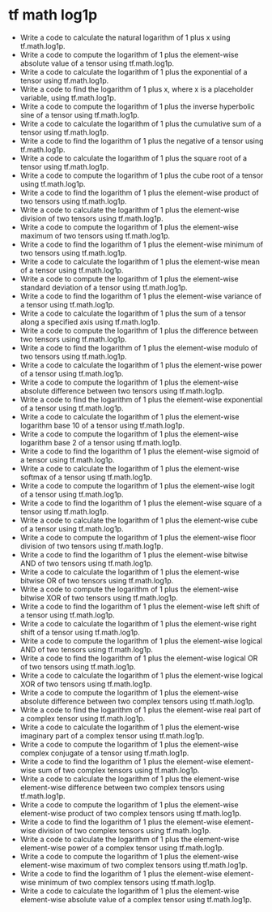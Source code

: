 # tf math log1p

- Write a code to calculate the natural logarithm of 1 plus x using tf.math.log1p.
- Write a code to compute the logarithm of 1 plus the element-wise absolute value of a tensor using tf.math.log1p.
- Write a code to calculate the logarithm of 1 plus the exponential of a tensor using tf.math.log1p.
- Write a code to find the logarithm of 1 plus x, where x is a placeholder variable, using tf.math.log1p.
- Write a code to compute the logarithm of 1 plus the inverse hyperbolic sine of a tensor using tf.math.log1p.
- Write a code to calculate the logarithm of 1 plus the cumulative sum of a tensor using tf.math.log1p.
- Write a code to find the logarithm of 1 plus the negative of a tensor using tf.math.log1p.
- Write a code to calculate the logarithm of 1 plus the square root of a tensor using tf.math.log1p.
- Write a code to compute the logarithm of 1 plus the cube root of a tensor using tf.math.log1p.
- Write a code to find the logarithm of 1 plus the element-wise product of two tensors using tf.math.log1p.
- Write a code to calculate the logarithm of 1 plus the element-wise division of two tensors using tf.math.log1p.
- Write a code to compute the logarithm of 1 plus the element-wise maximum of two tensors using tf.math.log1p.
- Write a code to find the logarithm of 1 plus the element-wise minimum of two tensors using tf.math.log1p.
- Write a code to calculate the logarithm of 1 plus the element-wise mean of a tensor using tf.math.log1p.
- Write a code to compute the logarithm of 1 plus the element-wise standard deviation of a tensor using tf.math.log1p.
- Write a code to find the logarithm of 1 plus the element-wise variance of a tensor using tf.math.log1p.
- Write a code to calculate the logarithm of 1 plus the sum of a tensor along a specified axis using tf.math.log1p.
- Write a code to compute the logarithm of 1 plus the difference between two tensors using tf.math.log1p.
- Write a code to find the logarithm of 1 plus the element-wise modulo of two tensors using tf.math.log1p.
- Write a code to calculate the logarithm of 1 plus the element-wise power of a tensor using tf.math.log1p.
- Write a code to compute the logarithm of 1 plus the element-wise absolute difference between two tensors using tf.math.log1p.
- Write a code to find the logarithm of 1 plus the element-wise exponential of a tensor using tf.math.log1p.
- Write a code to calculate the logarithm of 1 plus the element-wise logarithm base 10 of a tensor using tf.math.log1p.
- Write a code to compute the logarithm of 1 plus the element-wise logarithm base 2 of a tensor using tf.math.log1p.
- Write a code to find the logarithm of 1 plus the element-wise sigmoid of a tensor using tf.math.log1p.
- Write a code to calculate the logarithm of 1 plus the element-wise softmax of a tensor using tf.math.log1p.
- Write a code to compute the logarithm of 1 plus the element-wise logit of a tensor using tf.math.log1p.
- Write a code to find the logarithm of 1 plus the element-wise square of a tensor using tf.math.log1p.
- Write a code to calculate the logarithm of 1 plus the element-wise cube of a tensor using tf.math.log1p.
- Write a code to compute the logarithm of 1 plus the element-wise floor division of two tensors using tf.math.log1p.
- Write a code to find the logarithm of 1 plus the element-wise bitwise AND of two tensors using tf.math.log1p.
- Write a code to calculate the logarithm of 1 plus the element-wise bitwise OR of two tensors using tf.math.log1p.
- Write a code to compute the logarithm of 1 plus the element-wise bitwise XOR of two tensors using tf.math.log1p.
- Write a code to find the logarithm of 1 plus the element-wise left shift of a tensor using tf.math.log1p.
- Write a code to calculate the logarithm of 1 plus the element-wise right shift of a tensor using tf.math.log1p.
- Write a code to compute the logarithm of 1 plus the element-wise logical AND of two tensors using tf.math.log1p.
- Write a code to find the logarithm of 1 plus the element-wise logical OR of two tensors using tf.math.log1p.
- Write a code to calculate the logarithm of 1 plus the element-wise logical XOR of two tensors using tf.math.log1p.
- Write a code to compute the logarithm of 1 plus the element-wise absolute difference between two complex tensors using tf.math.log1p.
- Write a code to find the logarithm of 1 plus the element-wise real part of a complex tensor using tf.math.log1p.
- Write a code to calculate the logarithm of 1 plus the element-wise imaginary part of a complex tensor using tf.math.log1p.
- Write a code to compute the logarithm of 1 plus the element-wise complex conjugate of a tensor using tf.math.log1p.
- Write a code to find the logarithm of 1 plus the element-wise element-wise sum of two complex tensors using tf.math.log1p.
- Write a code to calculate the logarithm of 1 plus the element-wise element-wise difference between two complex tensors using tf.math.log1p.
- Write a code to compute the logarithm of 1 plus the element-wise element-wise product of two complex tensors using tf.math.log1p.
- Write a code to find the logarithm of 1 plus the element-wise element-wise division of two complex tensors using tf.math.log1p.
- Write a code to calculate the logarithm of 1 plus the element-wise element-wise power of a complex tensor using tf.math.log1p.
- Write a code to compute the logarithm of 1 plus the element-wise element-wise maximum of two complex tensors using tf.math.log1p.
- Write a code to find the logarithm of 1 plus the element-wise element-wise minimum of two complex tensors using tf.math.log1p.
- Write a code to calculate the logarithm of 1 plus the element-wise element-wise absolute value of a complex tensor using tf.math.log1p.